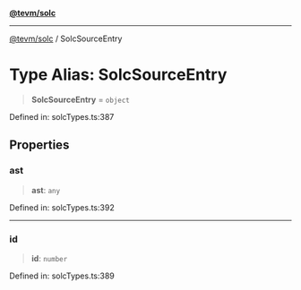 [**@tevm/solc**](../README.md)

***

[@tevm/solc](../globals.md) / SolcSourceEntry

# Type Alias: SolcSourceEntry

> **SolcSourceEntry** = `object`

Defined in: solcTypes.ts:387

## Properties

### ast

> **ast**: `any`

Defined in: solcTypes.ts:392

***

### id

> **id**: `number`

Defined in: solcTypes.ts:389
